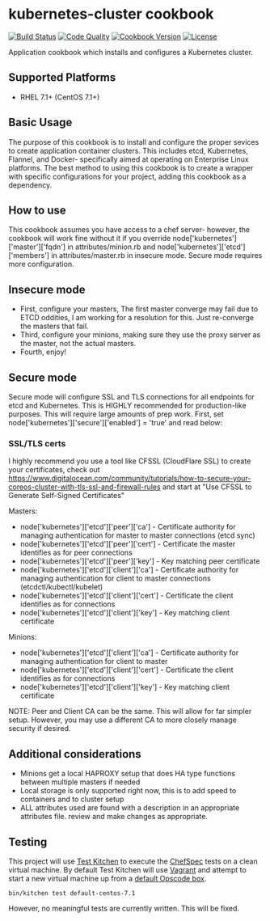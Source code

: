 # kubernetes-cluster cookbook
[![Build Status](https://img.shields.io/travis/bloomberg/kubernetes-cluster-cookbook.svg)](https://travis-ci.org/bloomberg/kubernetes-cluster-cookbook)
[![Code Quality](https://img.shields.io/codeclimate/github/bloomberg/kubernetes-cluster-cookbook.svg)](https://codeclimate.com/github/bloomberg/kubernetes-cluster-cookbook)
[![Cookbook Version](https://img.shields.io/cookbook/v/kubernetes-cluster.svg)](https://supermarket.chef.io/cookbooks/kubernetes-cluster)
[![License](https://img.shields.io/badge/license-Apache_2-blue.svg)](https://www.apache.org/licenses/LICENSE-2.0)

Application cookbook which installs and configures a Kubernetes
cluster.

## Supported Platforms
- RHEL 7.1+ (CentOS 7.1+)

## Basic Usage

The purpose of this cookbook is to install and configure the proper sevices to create application container clusters. This includes etcd, Kubernetes, Flannel, and Docker- specifically aimed at operating on Enterprise Linux platforms. The best method to using this cookbook is to create a wrapper with specific configurations for your project, adding this cookbook as a dependency.

## How to use

This cookbook assumes you have access to a chef server- however, the cookbook will work fine without it if you override node['kubernetes']['master']['fqdn'] in attributes/minion.rb and node['kubernetes']['etcd']['members'] in attributes/master.rb in insecure mode. Secure mode requires more configuration.

## Insecure mode

- First, configure your masters, The first master converge may fail due to ETCD oddities, I am working for a resolution for this. Just re-converge the masters that fail.
- Third, configure your minions, making sure they use the proxy server as the master, not the actual masters.
- Fourth, enjoy!

## Secure mode

Secure mode will configure SSL and TLS connections for all endpoints for etcd and Kubernetes. This is HIGHLY recommended for production-like purposes. This will require large amounts of prep work.
First, set node['kubernetes']['secure']['enabled'] = 'true' and read below:

### SSL/TLS certs

I highly recommend you use a tool like CFSSL (CloudFlare SSL) to create your certificates, check out https://www.digitalocean.com/community/tutorials/how-to-secure-your-coreos-cluster-with-tls-ssl-and-firewall-rules and start at "Use CFSSL to Generate Self-Signed Certificates"

Masters:
- node['kubernetes']['etcd']['peer']['ca'] - Certificate authority for managing authentication for master to master connections (etcd sync)
- node['kubernetes']['etcd']['peer']['cert'] - Certificate the master identifies as for peer connections
- node['kubernetes']['etcd']['peer']['key'] - Key matching peer certificate
- node['kubernetes']['etcd']['client']['ca'] - Certificate authority for managing authentication for client to master connections (etcdctl/kubectl/kubelet)
- node['kubernetes']['etcd']['client']['cert'] - Certificate the client identifies as for connections
- node['kubernetes']['etcd']['client']['key'] - Key matching client certificate

Minions:
- node['kubernetes']['etcd']['client']['ca'] - Certificate authority for managing authentication for client to master
- node['kubernetes']['etcd']['client']['cert'] - Certificate the client identifies as for connections
- node['kubernetes']['etcd']['client']['key'] - Key matching client certificate

NOTE: Peer and Client CA can be the same. This will allow for far simpler setup. However, you may use a different CA to more closely manage security if desired.

## Additional considerations

- Minions get a local HAPROXY setup that does HA type functions between multiple masters if needed
- Local storage is only supported right now, this is to add speed to containers and to cluster setup
- ALL attributes used are found with a description in an appropriate attributes file. review and make changes as appropriate.

## Testing
This project will use [Test Kitchen][1] to execute the [ChefSpec][2] tests
on a clean virtual machine. By default Test Kitchen will use [Vagrant][3]
and attempt to start a new virtual machine up from a [default Opscode box][4].
```shell
bin/kitchen test default-centos-7.1
```
However, no meaningful tests are currently written. This will be fixed.

[1]: https://kitchen.ci
[2]: https://github.com/sethvargo/chefspec
[3]: http://vagrantup.com
[4]: https://github.com/opscode/bento
